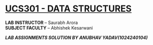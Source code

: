 # <ins>UCS301 - DATA STRUCTURES</ins>

**LAB INSTRUCTOR** – Saurabh Arora  
**SUBJECT FACULTY** – Abhishek Kesarwani  

***LAB ASSIGNMENTS SOLUTION BY ANUBHAV YADAV(1024240104)***
